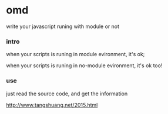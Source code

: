 # omd

write your javascript runing with module or not

### intro

when your scripts is runing in module evironment, it's ok;

when your scripts is runing in no-module evironment, it's ok too!

### use

just read the source code, and get the information

http://www.tangshuang.net/2015.html
